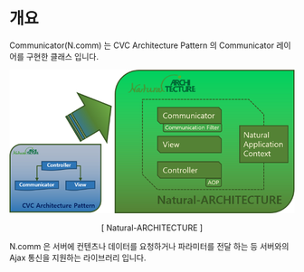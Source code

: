개요
===

Communicator(N.comm) 는 CVC Architecture Pattern 의 Communicator 레이어를 구현한 클래스 입니다.

![](images/intr/pic4.png)
<center>[ Natural-ARCHITECTURE ]</center>

N.comm 은 서버에 컨텐츠나 데이터를 요청하거나 파라미터를 전달 하는 등 서버와의 Ajax 통신을 지원하는 라이브러리 입니다.